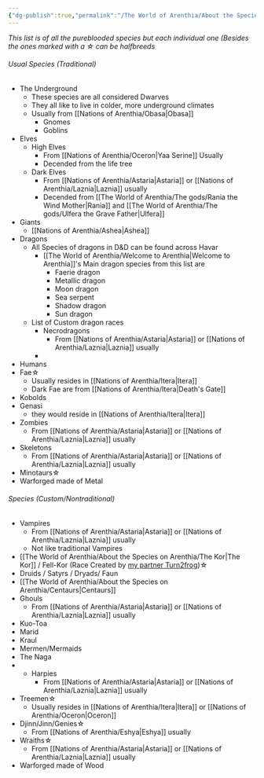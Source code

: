 ```yaml
---
{"dg-publish":true,"permalink":"/The World of Arenthia/About the Species on Arenthia/The Species of Arenthia/","tags":["Species"]}
---
```


*This list is of all the pureblooded species but each individual one (Besides the ones marked with a ☆  can be halfbreeds*

###### Usual Species (Traditional)
- The Underground
	- These species are all considered Dwarves
	- They all like to live in colder, more underground climates
	- Usually from [[Nations of Arenthia/Obasa\|Obasa]]
		- Gnomes
		- Goblins
- Elves
	- High Elves 
		- From [[Nations of Arenthia/Oceron\|Yaa Serine]] Usually
		- Decended from the life tree
	- Dark Elves
		- From [[Nations of Arenthia/Astaria\|Astaria]] or [[Nations of Arenthia/Laznia\|Laznia]] usually
		- Decended from [[The World of Arenthia/The gods/Rania the Wind Mother\|Rania]] and [[The World of Arenthia/The gods/Ulfera the Grave Father\|Ulfera]]
- Giants
	- [[Nations of Arenthia/Ashea\|Ashea]]
- Dragons
	- All Species of dragons in D&D can be found across Havar
		- [[The World of Arenthia/Welcome to Arenthia\|Welcome to Arenthia]]'s Main dragon species from this list are  
		    - Faerie dragon
		    - Metallic dragon
		    - Moon dragon
		    - Sea serpent
		    - Shadow dragon
		    - Sun dragon
	- List of Custom dragon races
		- Necrodragons
			- From [[Nations of Arenthia/Astaria\|Astaria]] or [[Nations of Arenthia/Laznia\|Laznia]] usually
		- 
- Humans
- Fae☆ 
	- Usually resides in [[Nations of Arenthia/Itera\|Itera]] 
	- Dark Fae are from [[Nations of Arenthia/Itera\|Death's Gate]]
- Kobolds
- Genasi
	- they would reside in [[Nations of Arenthia/Itera\|Itera]]
- Zombies
	- From [[Nations of Arenthia/Astaria\|Astaria]] or [[Nations of Arenthia/Laznia\|Laznia]] usually
- Skeletons
	- From [[Nations of Arenthia/Astaria\|Astaria]] or [[Nations of Arenthia/Laznia\|Laznia]] usually
- Minotaurs☆ 
- Warforged made of Metal
###### Species (Custom/Nontraditional)
- Vampires
	-  From [[Nations of Arenthia/Astaria\|Astaria]] or [[Nations of Arenthia/Laznia\|Laznia]] usually
	- Not like traditional Vampires
- [[The World of Arenthia/About the Species on Arenthia/The Kor\|The Kor]] / Fell-Kor (Race Created by [my partner Turn2frog](https://www.dndbeyond.com/members/_Turn2Frog_))☆ 
- Druids / Satyrs / Dryads/ Faun
- [[The World of Arenthia/About the Species on Arenthia/Centaurs\|Centaurs]]
- Ghouls
	- From [[Nations of Arenthia/Astaria\|Astaria]] or [[Nations of Arenthia/Laznia\|Laznia]] usually
- Kuo-Toa 
- Marid 
- Kraul
- Mermen/Mermaids
- The Naga
- - Harpies
	- From [[Nations of Arenthia/Astaria\|Astaria]] or [[Nations of Arenthia/Laznia\|Laznia]] usually
- Treemen☆ 
	-  Usually resides in [[Nations of Arenthia/Itera\|Itera]] or [[Nations of Arenthia/Oceron\|Oceron]] 
- Djinn/Jinn/Genies☆ 
	- From [[Nations of Arenthia/Eshya\|Eshya]] usually
- Wraiths☆ 
	- From [[Nations of Arenthia/Astaria\|Astaria]] or [[Nations of Arenthia/Laznia\|Laznia]] usually
- Warforged made of Wood